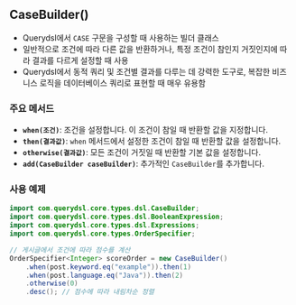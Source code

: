## CaseBuilder()

- Querydsl에서 `CASE` 구문을 구성할 때 사용하는 빌더 클래스
- 일반적으로 조건에 따라 다른 값을 반환하거나, 특정 조건이 참인지 거짓인지에 따라 결과를 다르게 설정할 때 사용
- Querydsl에서 동적 쿼리 및 조건별 결과를 다루는 데 강력한 도구로, 복잡한 비즈니스 로직을 데이터베이스 쿼리로 표현할 때 매우 유용함

### 주요 메서드

- **`when(조건)`**: 조건을 설정합니다. 이 조건이 참일 때 반환할 값을 지정합니다.
- **`then(결과값)`**: `when` 메서드에서 설정한 조건이 참일 때 반환할 값을 설정합니다.
- **`otherwise(결과값)`**: 모든 조건이 거짓일 때 반환할 기본 값을 설정합니다.
- **`add(CaseBuilder caseBuilder)`**: 추가적인 `CaseBuilder`를 추가합니다.

### 사용 예제

```java
import com.querydsl.core.types.dsl.CaseBuilder;
import com.querydsl.core.types.dsl.BooleanExpression;
import com.querydsl.core.types.dsl.Expressions;
import com.querydsl.core.types.OrderSpecifier;

// 게시글에서 조건에 따라 점수를 계산
OrderSpecifier<Integer> scoreOrder = new CaseBuilder()
    .when(post.keyword.eq("example")).then(1)
    .when(post.language.eq("Java")).then(2)
    .otherwise(0)
    .desc(); // 점수에 따라 내림차순 정렬

```